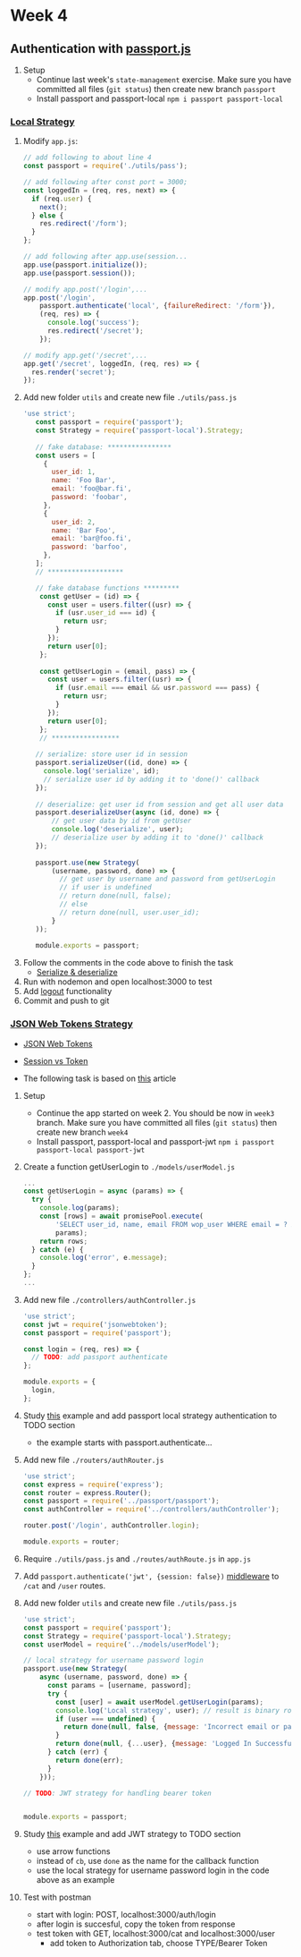 # Week 4
## Authentication with [passport.js](http://www.passportjs.org/docs/downloads/html/)
1. Setup
   * Continue last week's `state-management` exercise. Make sure you have committed all files (`git status`) then create new branch `passport`
   * Install passport and passport-local `npm i passport passport-local`
   
### [Local Strategy](http://www.passportjs.org/docs/username-password/)
1. Modify `app.js`:
   ```javascript
   // add following to about line 4
   const passport = require('./utils/pass');
   
   // add following after const port = 3000;
   const loggedIn = (req, res, next) => {
     if (req.user) {
       next();
     } else {
       res.redirect('/form');
     }
   };
   
   // add following after app.use(session...
   app.use(passport.initialize());
   app.use(passport.session());
   
   // modify app.post('/login',...
   app.post('/login',
       passport.authenticate('local', {failureRedirect: '/form'}),
       (req, res) => {
         console.log('success');
         res.redirect('/secret');
       });
   
   // modify app.get('/secret',...
   app.get('/secret', loggedIn, (req, res) => {
     res.render('secret');
   });
   ```
1. Add new folder `utils` and create new file `./utils/pass.js`
   ```javascript
   'use strict';
      const passport = require('passport');
      const Strategy = require('passport-local').Strategy;
      
      // fake database: ****************
      const users = [
        {
          user_id: 1,
          name: 'Foo Bar',
          email: 'foo@bar.fi',
          password: 'foobar',
        },
        {
          user_id: 2,
          name: 'Bar Foo',
          email: 'bar@foo.fi',
          password: 'barfoo',
        },
      ];
      // *******************
   
      // fake database functions *********
       const getUser = (id) => {
         const user = users.filter((usr) => {
           if (usr.user_id === id) {
             return usr;
           }
         });
         return user[0];
       };
       
       const getUserLogin = (email, pass) => {
         const user = users.filter((usr) => {
           if (usr.email === email && usr.password === pass) {
             return usr;
           }
         });
         return user[0];
       };
       // *****************
       
      // serialize: store user id in session 
      passport.serializeUser((id, done) => {
        console.log('serialize', id);
        // serialize user id by adding it to 'done()' callback
      });
      
      // deserialize: get user id from session and get all user data
      passport.deserializeUser(async (id, done) => {
          // get user data by id from getUser
          console.log('deserialize', user);
          // deserialize user by adding it to 'done()' callback
      });
      
      passport.use(new Strategy(
          (username, password, done) => {
            // get user by username and password from getUserLogin
            // if user is undefined 
            // return done(null, false);
            // else
            // return done(null, user.user_id);
          }
      ));
      
      module.exports = passport;
   ```
1. Follow the comments in the code above to finish the task
   * [Serialize & deserialize](http://www.passportjs.org/docs/downloads/html/#sessions)
1. Run with nodemon and open localhost:3000 to test
1. Add [logout](http://www.passportjs.org/docs/logout/) functionality
1. Commit and push to git

### [JSON Web Tokens Strategy](http://www.passportjs.org/packages/passport-jwt/)
* [JSON Web Tokens](https://jwt.io/)
* [Session vs Token](https://medium.com/@sherryhsu/session-vs-token-based-authentication-11a6c5ac45e4)

* The following task is based on [this](https://medium.com/front-end-weekly/learn-using-jwt-with-passport-authentication-9761539c4314) article

1. Setup
   * Continue the app started on week 2. You should be now in `week3` branch. Make sure you have committed all files (`git status`) then create new branch `week4`
   * Install passport, passport-local and passport-jwt `npm i passport passport-local passport-jwt`
   
1. Create a function getUserLogin to `./models/userModel.js`
   ```javascript
   ...
   const getUserLogin = async (params) => {
     try {
       console.log(params);
       const [rows] = await promisePool.execute(
           'SELECT user_id, name, email FROM wop_user WHERE email = ? AND password = ?;',
           params);
       return rows;
     } catch (e) {
       console.log('error', e.message);
     }
   };
   ...
   ```
1. Add new file `./controllers/authController.js`
   ```javascript
   'use strict';
   const jwt = require('jsonwebtoken');
   const passport = require('passport');
   
   const login = (req, res) => {
     // TODO: add passport authenticate
   };
   
   module.exports = {
     login,
   };

   ```
1. Study [this](https://medium.com/front-end-weekly/learn-using-jwt-with-passport-authentication-9761539c4314#025a) example and add passport local strategy authentication to TODO section
   * the example starts with passport.authenticate...
   
1. Add new file `./routers/authRouter.js`
   ```javascript
   'use strict';
   const express = require('express');
   const router = express.Router();
   const passport = require('../passport/passport');
   const authController = require('../controllers/authController');
   
   router.post('/login', authController.login);
   
   module.exports = router;
   ```
1. Require `./utils/pass.js` and `./routes/authRoute.js` in `app.js`

1. Add `passport.authenticate('jwt', {session: false})` [middleware](https://medium.com/front-end-weekly/learn-using-jwt-with-passport-authentication-9761539c4314#dfa8) to `/cat` and `/user` routes.

1. Add new folder `utils` and create new file `./utils/pass.js`
   ```javascript
   'use strict';
   const passport = require('passport');
   const Strategy = require('passport-local').Strategy;
   const userModel = require('../models/userModel');
   
   // local strategy for username password login
   passport.use(new Strategy(
       async (username, password, done) => {
         const params = [username, password];
         try {
           const [user] = await userModel.getUserLogin(params);
           console.log('Local strategy', user); // result is binary row
           if (user === undefined) {
             return done(null, false, {message: 'Incorrect email or password.'});
           }
           return done(null, {...user}, {message: 'Logged In Successfully'}); // use spread syntax to create shallow copy to get rid of binary row type
         } catch (err) {
           return done(err);
         }
       }));
   
   // TODO: JWT strategy for handling bearer token
   
   
   module.exports = passport;
   ```
1. Study [this](https://medium.com/front-end-weekly/learn-using-jwt-with-passport-authentication-9761539c4314#fcdf) example and add JWT strategy to TODO section
   * use arrow functions
   * instead of `cb`, use `done` as the name for the callback function
   * use the local strategy for username password login in the code above as an example

1. Test with postman
   * start with login: POST, localhost:3000/auth/login
   * after login is succesful, copy the token from response
   * test token with GET, localhost:3000/cat and localhost:3000/user
      * add token to Authorization tab, choose TYPE/Bearer Token
